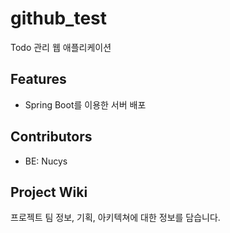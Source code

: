 # github_test

Todo 관리 웹 애플리케이션

## Features
- Spring Boot를 이용한 서버 배포

## Contributors
- BE: Nucys

## Project Wiki

프로젝트 팀 정보, 기획, 아키텍쳐에 대한 정보를 담습니다.
